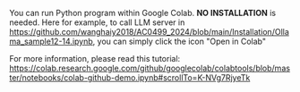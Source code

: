 You can run Python program within Google Colab. **NO INSTALLATION** is needed. Here for example, to call LLM server in https://github.com/wanghaiy2018/AC0499_2024/blob/main/Installation/Ollama_sample12-14.ipynb, you can simply click the icon "Open in Colab"

For more information, please read this tutorial:  
https://colab.research.google.com/github/googlecolab/colabtools/blob/master/notebooks/colab-github-demo.ipynb#scrollTo=K-NVg7RjyeTk
